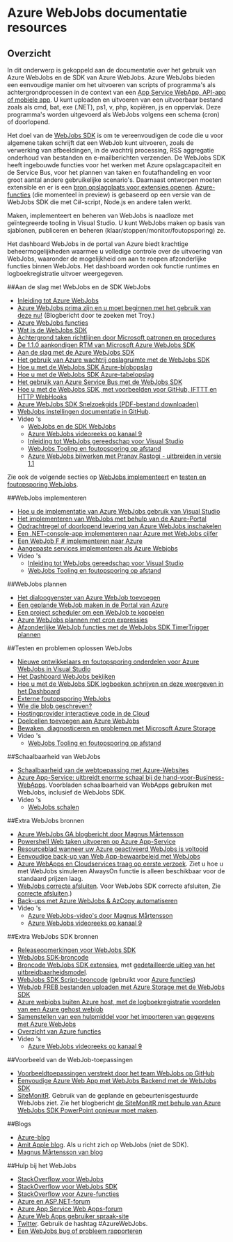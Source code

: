 <properties 
    pageTitle="Azure WebJobs documentatie resources" 
    description="Leerbronnen voor het gebruik van Azure WebJobs en de SDK van Azure WebJobs aanbevolen." 
    services="app-service" 
    documentationCenter=".net" 
    authors="tdykstra" 
    manager="wpickett" 
    editor="jimbe"/>

<tags 
    ms.service="app-service" 
    ms.workload="na" 
    ms.tgt_pltfrm="na" 
    ms.devlang="na" 
    ms.topic="article" 
    ms.date="10/28/2016" 
    ms.author="tdykstra"/>

# <a name="azure-webjobs-documentation-resources"></a>Azure WebJobs documentatie resources

## <a name="overview"></a>Overzicht

In dit onderwerp is gekoppeld aan de documentatie over het gebruik van Azure WebJobs en de SDK van Azure WebJobs. Azure WebJobs bieden een eenvoudige manier om het uitvoeren van scripts of programma's als achtergrondprocessen in de context van een [App Service WebApp, API-app of mobiele app](../app-service/app-service-value-prop-what-is.md). U kunt uploaden en uitvoeren van een uitvoerbaar bestand zoals als cmd, bat, exe (.NET), ps1, v, php, kopiëren, js en oppervlak. Deze programma's worden uitgevoerd als WebJobs volgens een schema (cron) of doorlopend.

Het doel van de [WebJobs SDK](websites-webjobs-resources.md) is om te vereenvoudigen de code die u voor algemene taken schrijft dat een WebJob kunt uitvoeren, zoals de verwerking van afbeeldingen, in de wachtrij processing, RSS aggregatie onderhoud van bestanden en e-mailberichten verzenden. De WebJobs SDK heeft ingebouwde functies voor het werken met Azure opslagcapaciteit en de Service Bus, voor het plannen van taken en foutafhandeling en voor groot aantal andere gebruikelijke scenario's. Daarnaast ontworpen moeten extensible en er is een [bron opslagplaats voor extensies openen](https://github.com/Azure/azure-webjobs-sdk-extensions/wiki/Binding-Extensions-Overview). [Azure-functies](../azure-functions/functions-overview.md) (die momenteel in preview) is gebaseerd op een versie van de WebJobs SDK die met C#-script, Node.js en andere talen werkt. 

Maken, implementeert en beheren van WebJobs is naadloze met geïntegreerde tooling in Visual Studio. U kunt WebJobs maken op basis van sjablonen, publiceren en beheren (klaar/stoppen/monitor/foutopsporing) ze. 

Het dashboard WebJobs in de portal van Azure biedt krachtige beheermogelijkheden waarmee u volledige controle over de uitvoering van WebJobs, waaronder de mogelijkheid om aan te roepen afzonderlijke functies binnen WebJobs. Het dashboard worden ook functie runtimes en logboekregistratie uitvoer weergegeven. 

##<a name="getstarted"></a>Aan de slag met WebJobs en de SDK WebJobs

* [Inleiding tot Azure WebJobs](http://www.hanselman.com/blog/IntroducingWindowsAzureWebJobs.aspx)
* [Azure WebJobs prima zijn en u moet beginnen met het gebruik van deze nu!](http://www.troyhunt.com/2015/01/azure-webjobs-are-awesome-and-you.html) (Blogbericht door te zoeken met Troy.)
* [Azure WebJobs functies](/blog/2014/10/22/webjobs-goes-into-full-production/)
* [Wat is de WebJobs SDK](websites-dotnet-webjobs-sdk.md)
* [Achtergrond taken richtlijnen door Microsoft patronen en procedures](/documentation/articles/best-practices-background-jobs/)
* [De 1.1.0 aankondigen RTM van Microsoft Azure WebJobs SDK](/blog/azure-webjobs-sdk-1-1-0-rtm/)
* [Aan de slag met de Azure WebJobs SDK](websites-dotnet-webjobs-sdk-get-started.md)
* [Het gebruik van Azure wachtrij opslagruimte met de WebJobs SDK](websites-dotnet-webjobs-sdk-storage-queues-how-to.md)
* [Hoe u met de WebJobs SDK Azure-blobopslag](websites-dotnet-webjobs-sdk-storage-blobs-how-to.md)
* [Hoe u met de WebJobs SDK Azure-tabelopslag](websites-dotnet-webjobs-sdk-storage-tables-how-to.md)
* [Het gebruik van Azure Service Bus met de WebJobs SDK](websites-dotnet-webjobs-sdk-service-bus.md)
* [Hoe u met de WebJobs SDK, met voorbeelden voor GitHub, IFTTT en HTTP WebHooks](https://github.com/Azure/azure-webjobs-sdk-extensions/wiki/WebHooks-Walkthrough)
* [Azure WebJobs SDK Snelzoekgids (PDF-bestand downloaden)](http://go.microsoft.com/fwlink/?LinkID=524028&clcid=0x409)
* [WebJobs instellingen documentatie in GitHub](https://github.com/projectkudu/kudu/wiki/Web-jobs).
* Video 's
    * [WebJobs en de SDK WebJobs](http://channel9.msdn.com/Shows/Cloud+Cover/Episode-153-WebJobs-with-Pranav-Rastogi?utm_source=dlvr.it&utm_medium=twitter)
    * [Azure WebJobs videoreeks op kanaal 9](http://channel9.msdn.com/Tags/azurefridaywebjobs)
    * [Inleiding tot WebJobs gereedschap voor Visual Studio](http://channel9.msdn.com/Shows/Web+Camps+TV/Introducing-WebJobs-Tooling-for-Visual-Studio-with-Brady-Gaster) 
    * [WebJobs Tooling en foutopsporing op afstand](http://channel9.msdn.com/Shows/Web+Camps+TV/WebJobs-GA-Series-Episode-1-WebJobs-Tooling-with-Brady-Gaster)
    * [Azure WebJobs bijwerken met Pranav Rastogi - uitbreiden in versie 1.1](https://channel9.msdn.com/Shows/Cloud+Cover/Episode-183-Azure-WebJobs-Update-with-Pranav-Rastogi)

Zie ook de volgende secties op [WebJobs implementeert](#deploy) en [testen en foutopsporing WebJobs](#debug).

##<a name="deploy"></a>WebJobs implementeren

* [Hoe u de implementatie van Azure WebJobs gebruik van Visual Studio](websites-dotnet-deploy-webjobs.md)
* [Het implementeren van WebJobs met behulp van de Azure-Portal](web-sites-create-web-jobs.md)
* [Opdrachtregel of doorlopend levering van Azure WebJobs inschakelen](https://azure.microsoft.com/blog/2014/08/18/enabling-command-line-or-continuous-delivery-of-azure-webjobs/)
* [Een .NET-console-app implementeren naar Azure met WebJobs cijfer](http://blog.amitapple.com/post/73574681678/git-deploy-console-app/)
* [Een WebJob F # implementeren naar Azure](http://blogs.msdn.com/b/dave_crooks_dev_blog/archive/2015/02/18/deploying-f-web-job-to-azure.aspx)
* [Aangepaste services implementeren als Azure Webjobs](http://withouttheloop.com/articles/2015-06-23-deploying-custom-services-as-azure-webjobs/)
* Video 's
    * [Inleiding tot WebJobs gereedschap voor Visual Studio](http://channel9.msdn.com/Shows/Web+Camps+TV/Introducing-WebJobs-Tooling-for-Visual-Studio-with-Brady-Gaster) 
    * [WebJobs Tooling en foutopsporing op afstand](http://channel9.msdn.com/Shows/Web+Camps+TV/WebJobs-GA-Series-Episode-1-WebJobs-Tooling-with-Brady-Gaster) 

##<a name="schedule"></a>WebJobs plannen

* [Het dialoogvenster van Azure WebJob toevoegen](websites-dotnet-deploy-webjobs.md#configure)
* [Een geplande WebJob maken in de Portal van Azure](web-sites-create-web-jobs.md#CreateScheduled)
* [Een project scheduler om een WebJob te koppelen](http://blog.davidebbo.com/2015/05/scheduled-webjob.html)
* [Azure WebJobs plannen met cron expressies](http://blog.amitapple.com/post/2015/06/scheduling-azure-webjobs/)
* [Afzonderlijke WebJob functies met de WebJobs SDK TimerTrigger plannen](websites-dotnet-webjobs-sdk.md#schedule)

##<a name="debug"></a>Testen en problemen oplossen WebJobs

* [Nieuwe ontwikkelaars en foutopsporing onderdelen voor Azure WebJobs in Visual Studio](http://blogs.msdn.com/b/webdev/archive/2014/11/12/new-developer-and-debugging-features-for-azure-webjobs-in-visual-studio.aspx)
* [Het Dashboard WebJobs bekijken](websites-dotnet-webjobs-sdk-get-started.md#view-the-webjobs-sdk-dashboard)
* [Hoe u met de WebJobs SDK logboeken schrijven en deze weergeven in het Dashboard](websites-dotnet-webjobs-sdk-storage-queues-how-to.md#logs)
* [Externe foutopsporing WebJobs](web-sites-dotnet-troubleshoot-visual-studio.md#remotedebugwj)
* [Wie die blob geschreven?](http://blogs.msdn.com/b/jmstall/archive/2014/02/19/who-wrote-that-blob.aspx) 
* [Hostingprovider interactieve code in de Cloud](http://blogs.msdn.com/b/jmstall/archive/2014/04/26/hosting-interactive-code-in-the-cloud.aspx)
* [Doelcellen toevoegen aan Azure WebJobs](http://blogs.msdn.com/b/mcsuksoldev/archive/2014/09/04/adding-trace-to-azure-web-sites-and-web-jobs.aspx)
* [Bewaken, diagnosticeren en problemen met Microsoft Azure Storage](../storage/storage-monitoring-diagnosing-troubleshooting.md)
* Video 's
    * [WebJobs Tooling en foutopsporing op afstand](http://channel9.msdn.com/Shows/Web+Camps+TV/WebJobs-GA-Series-Episode-1-WebJobs-Tooling-with-Brady-Gaster) 

##<a name="scale"></a>Schaalbaarheid van WebJobs

* [Schaalbaarheid van de webtoepassing met Azure-Websites](http://msdn.microsoft.com/magazine/dn786914.aspx)
* [Azure App-Service: uitbreidt enorme schaal bij de hand-voor-Business-WebApps](https://channel9.msdn.com/Events/Build/2014/3-626). Voorbladen schaalbaarheid van WebApps gebruiken met WebJobs, inclusief de WebJobs SDK.
* Video 's
    * [WebJobs schalen](http://channel9.msdn.com/Shows/Azure-Friday/Azure-WebJobs-105-Scaling-out-Web-Jobs)

##<a name="additional"></a>Extra WebJobs bronnen

* [Azure WebJobs GA blogbericht door Magnus Mårtensson](http://magnusmartensson.com/azure-webjobs-ga)
* [Powershell Web taken uitvoeren op Azure App-Service](http://blogs.msdn.com/b/nicktrog/archive/2014/01/22/running-powershell-web-jobs-on-azure-websites.aspx)
* [Resourceblad wanneer uw Azure geactiveerd WebJobs is voltooid](http://blog.amitapple.com/post/2014/03/webjobs-notification/)
* [Eenvoudige back-up van Web App-bewaarbeleid met WebJobs](https://azure.microsoft.com/blog/2014/04/28/simple-web-site-backup-retention-policy-with-webjobs/)
* [Azure WebApps en Cloudservices traag op eerste verzoek](http://wp.sjkp.dk/windows-azure-websites-and-cloud-services-slow-on-first-request/). Ziet u hoe u met WebJobs simuleren AlwaysOn functie is alleen beschikbaar voor de standaard prijzen laag.
* [WebJobs correcte afsluiten](http://blog.amitapple.com/post/2014/05/webjobs-graceful-shutdown/#.U72Il_5OWUl). Voor WebJobs SDK correcte afsluiten, Zie [correcte afsluiten](websites-dotnet-webjobs-sdk-storage-queues-how-to.md#graceful).)
* [Back-ups met Azure WebJobs & AzCopy automatiseren](http://markjbrown.com/azure-webjobs-azcopy/)
* Video 's
    * [Azure WebJobs-video's door Magnus Mårtensson](https://www.youtube.com/playlist?list=PLqp1ZOYYUSd81yEzMYLTw8cz91wx_LU9r)
    * [Azure WebJobs videoreeks op kanaal 9](http://channel9.msdn.com/Tags/azurefridaywebjobs)

##<a name="additionalsdk"></a>Extra WebJobs SDK bronnen

* [Releaseopmerkingen voor WebJobs SDK](https://github.com/Azure/azure-webjobs-sdk/wiki/Release-Notes)
* [WebJobs SDK-broncode](https://github.com/Azure/azure-webjobs-sdk)
* [Broncode WebJobs SDK extensies](https://github.com/Azure/azure-webjobs-sdk-extensions), met [gedetailleerde uitleg van het uitbreidbaarheidsmodel](https://github.com/Azure/azure-webjobs-sdk-extensions/wiki/Binding-Extensions-Overview).  
* [WebJobs SDK Script-broncode](https://github.com/Azure/azure-webjobs-sdk-script/) (gebruikt voor [Azure functies](../azure-functions/functions-overview.md))
* [WebJob FREB bestanden uploaden met Azure Storage met de WebJobs SDK](http://thenextdoorgeek.com/post/WAWS-WebJob-to-upload-FREB-files-to-Azure-Storage-using-the-WebJobs-SDK)
* [Azure webjobs buiten Azure host, met de logboekregistratie voordelen van een Azure gehost webjob](http://bypassion.dk/?p=510)
* [Samenstellen van een hulpmiddel voor het importeren van gegevens met Azure WebJobs](http://www.freshconsulting.com/building-data-import-tool-azure-webjobs/)
* [Overzicht van Azure functies](../azure-functions/functions-overview.md)
* Video 's
    * [Azure WebJobs videoreeks op kanaal 9](http://channel9.msdn.com/Tags/azurefridaywebjobs)

##<a name="samples"></a>Voorbeeld van de WebJob-toepassingen

* [Voorbeeldtoepassingen verstrekt door het team WebJobs op GitHub](https://github.com/azure/azure-webjobs-sdk-samples)
* [Eenvoudige Azure Web App met WebJobs Backend met de WebJobs SDK](http://code.msdn.microsoft.com/Simple-Azure-Website-with-b4391eeb)
* [SiteMonitR](http://code.msdn.microsoft.com/SiteMonitR-dd4fcf77). Gebruik van de geplande en gebeurtenisgestuurde WebJobs ziet. Zie het blogbericht [de SiteMonitR met behulp van Azure WebJobs SDK PowerPoint opnieuw moet maken](http://www.bradygaster.com/post/rebuilding-the-sitemonitr-using-windows-azure-webjobs).

##<a name="blogs"></a>Blogs

* [Azure-blog](/blog)
* [Amit Apple blog](http://blog.amitapple.com/). Als u richt zich op WebJobs (niet de SDK).
* [Magnus Mårtensson van blog](http://magnusmartensson.com/)

##<a name="gethelp"></a>Hulp bij het WebJobs

* [StackOverflow voor WebJobs](http://stackoverflow.com/questions/tagged/azure-webjobs)
* [StackOverflow voor WebJobs SDK](http://stackoverflow.com/questions/tagged/azure-webjobssdk)
* [StackOverflow voor Azure-functies](http://stackoverflow.com/questions/tagged/azure-functions)
* [Azure en ASP.NET-forum](http://forums.asp.net/1247.aspx)
* [Azure App Service Web Apps-forum](http://social.msdn.microsoft.com/Forums/azure/home?forum=windowsazurewebsitespreview)
* [Azure Web Apps gebruiker spraak-site](https://feedback.azure.com/forums/169385-websites/)
* [Twitter](http://twitter.com/). Gebruik de hashtag #AzureWebJobs.
* [Een WebJobs bug of probleem rapporteren](https://github.com/projectkudu/kudu/wiki/Reporting-WebJobs-issues)


